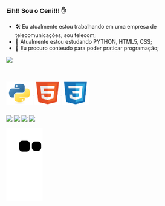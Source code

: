### Eih!! Sou o Ceni!!! ✋



- 🛠️ Eu atualmente estou trabalhando em uma empresa de telecomunicações, sou telecom;
- 📖 Atualmente estou estudando PYTHON, HTML5, CSS;
- 🔎 Eu procuro conteudo para poder praticar programação;


<div align="left">
  <a href="https://github.com/Ceni82">
  <img height="180em" src="https://github-readme-stats.vercel.app/api?username=Ceni82&show_icons=true&theme=merko&include_all_commits=true&count_private=true"/>

 ##
    
</div>
<div style="display: inline_block"><br>
  <img align="center" alt="Rafa-Python" height="60" width="70" src="https://raw.githubusercontent.com/devicons/devicon/master/icons/python/python-original.svg">
  <img align="center" alt="Rafa-HTML" height="60" width="70" src="https://raw.githubusercontent.com/devicons/devicon/master/icons/html5/html5-original.svg">
  <img align="center" alt="Rafa-CSS" height="60" width="70" src="https://raw.githubusercontent.com/devicons/devicon/master/icons/css3/css3-original.svg">
</div>
  
  ##
  
<div> 

  <a href="https://instagram.com/mateus.ceni" target="_blank"><img src="https://img.shields.io/badge/-Instagram-%23E4405F?style=for-the-badge&logo=instagram&logoColor=white" target="_blank"></a>
 <a href="https://discord.gg/Ceni#9166" target="_blank"><img src="https://img.shields.io/badge/Discord-7289DA?style=for-the-badge&logo=discord&logoColor=white" target="_blank"></a> 
  <a href = "mailto:mateus.ceni@gmail.com"><img src="https://img.shields.io/badge/-Gmail-%23333?style=for-the-badge&logo=gmail&logoColor=white" target="_blank"></a>
  <a href="http://www.linkdin.com/in/mateus-ceni-9a362a226" target="_blank"><img src="https://img.shields.io/badge/-LinkedIn-%230077B5?style=for-the-badge&logo=linkedin&logoColor=white" target="_blank"></a> 

  ![Snake animation](https://github.com/Ceni82/Ceni82/blob/output/github-contribution-grid-snake.svg)
 
  </div>
